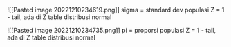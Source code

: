 ![[Pasted image 20221210234619.png]]
sigma = standard dev populasi
Z = 1 - tail, ada di Z table distribusi normal


![[Pasted image 20221210234735.png]]
pi = proporsi populasi
Z = 1 - tail, ada di Z table distribusi normal